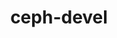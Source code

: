 ---
permalink: /engineering/projects/ceph-devel/
project_link_name: ceph-devel
project_maintainers: ''
project_stats: 'true'
project_url: https://github.com/ceph/ceph/commit/
title: ceph-devel
display: "false"
---
